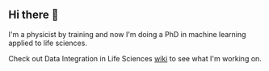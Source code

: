 ## Hi there 👋

I'm a physicist by training and now I'm doing a PhD in machine learning applied to life sciences. 

Check out Data Integration in Life Sciences [wiki](https://www.mi.fu-berlin.de/w/DILIS/WebHome) to see what I'm working on.

<!--
**umurcankaya/umurcankaya** is a ✨ _special_ ✨ repository because its `README.md` (this file) appears on your GitHub profile.

Here are some ideas to get you started:

- 🔭 I’m currently working on ...
- 🌱 I’m currently learning ...
- 👯 I’m looking to collaborate on ...
- 🤔 I’m looking for help with ...
- 💬 Ask me about ...
- 📫 How to reach me: ...
- 😄 Pronouns: ...
- ⚡ Fun fact: ...
-->
